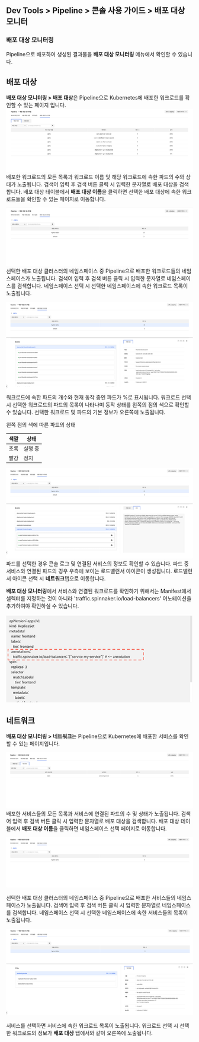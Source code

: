 ## Dev Tools > Pipeline > 콘솔 사용 가이드 > 배포 대상 모니터

### 배포 대상 모니터링

Pipeline으로 배포하여 생성된 결과물을 **배포 대상 모니터링** 메뉴에서 확인할 수 있습니다.

## 배포 대상

**배포 대상 모니터링 > 배포 대상**은 Pipeline으로 Kubernetes에 배포한 워크로드를 확인할 수 있는 페이지 입니다.
![deploy-target-monitoring-guide-01.png](..%2Fimages%2F2023-06-27%2Fdeploy-target-monitoring-guide-01.png)
배포한 워크로드의 모든 목록과 워크로드 이름 및 해당 워크로드에 속한 파드의 수와 상태가 노출됩니다.
검색어 입력 후 검색 버튼 클릭 시 입력한 문자열로 배포 대상을 검색합니다.
배포 대상 테이블에서 **배포 대상 이름**을 클릭하면 선택한 배포 대상에 속한 워크로드들을 확인할 수 있는 페이지로 이동합니다.

![deploy-target-monitoring-guide-02.png](..%2Fimages%2F2023-06-27%2Fdeploy-target-monitoring-guide-02.png)
선택한 배포 대상 클러스터의 네임스페이스 중 Pipeline으로 배포한 워크로드들의 네임스페이스가 노출됩니다.
검색어 입력 후 검색 버튼 클릭 시 입력한 문자열로 네임스페이스를 검색합니다.
네임스페이스 선택 시 선택한 네임스페이스에 속한 워크로드 목록이 노출됩니다.

![deploy-target-monitoring-guide-03.png](..%2Fimages%2F2023-06-27%2Fdeploy-target-monitoring-guide-03.png)
워크로드에 속한 파드의 개수와 현재 동작 중인 파드가 %로 표시됩니다. 워크로드 선택 시 선택한 워크로드의 파드의 목록이 나타나며 동작 상태를 왼쪽의 점의 색으로 확인할 수 있습니다.
선택한 워크로드 및 파드의 기본 정보가 오른쪽에 노출됩니다.


왼쪽 점의 색에 따른 파드의 상태

| 색깔 | 상태   |
| --- |------|
| 초록 | 실행 중 |
| 빨강 | 정지   |



![deploy-target-monitoring-guide-04.png](..%2Fimages%2F2023-06-27%2Fdeploy-target-monitoring-guide-04.png)
파드를 선택한 경우 콘솔 로그 및 연결된 서비스의 정보도 확인할 수 있습니다.
파드 중 서비스와 연결된 파드의 경우 우측에 보이는 로드밸런서 아이콘이 생성됩니다. 로드밸런서 아이콘 선택 시 **네트워크**탭으로 이동합니다.

**배포 대상 모니터링**에서 서비스와 연결된 워크로드를 확인하기 위해서는 Manifest에서 셀렉터를 지정하는 것이 아니라 'traffic.spinnaker.io/load-balancers' 어노테이션을 추가하여야 확인하실 수 있습니다.

![deploy-target-monitoring-guide-08.png](..%2Fimages%2F2023-06-27%2Fdeploy-target-monitoring-guide-08.png)

## 네트워크

**배포 대상 모니터링 > 네트워크**는 Pipeline으로 Kubernetes에 배포한 서비스를 확인할 수 있는 페이지입니다.

![deploy-target-monitoring-guide-05.png]( ..%2Fimages%2F2023-06-27%2Fdeploy-target-monitoring-guide-05.png)
배포한 서비스들의 모든 목록과 서비스에 연결된 파드의 수 및 상태가 노출됩니다.
검색어 입력 후 검색 버튼 클릭 시 입력한 문자열로 배포 대상을 검색합니다.
배포 대상 테이블에서 **배포 대상 이름**을 클릭하면 네임스페이스 선택 페이지로 이동합니다.

![deploy-target-monitoring-guide-06.png](..%2Fimages%2F2023-06-27%2Fdeploy-target-monitoring-guide-06.png)

선택한 배포 대상 클러스터의 네임스페이스 중 Pipeline으로 배포한 서비스들의 네임스페이스가 노출됩니다.
검색어 입력 후 검색 버튼 클릭 시 입력한 문자열로 네임스페이스를 검색합니다.
네임스페이스 선택 시 선택한 네임스페이스에 속한 서비스들의 목록이 노출됩니다.

![deploy-target-monitoring-guide-07.png](..%2Fimages%2F2023-06-27%2Fdeploy-target-monitoring-guide-07.png)

서비스를 선택하면 서비스에 속한 워크로드 목록이 노출됩니다. 워크로드 선택 시 선택한 워크로드의 정보가 **배포 대상** 탭에서와 같이 오른쪽에 노출됩니다. 
